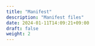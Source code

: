 ```yaml
---
title: "Manifest"
description: "Manifest files"
date: 2024-01-11T14:09:21+09:00
draft: false
weight: 2
---
```

